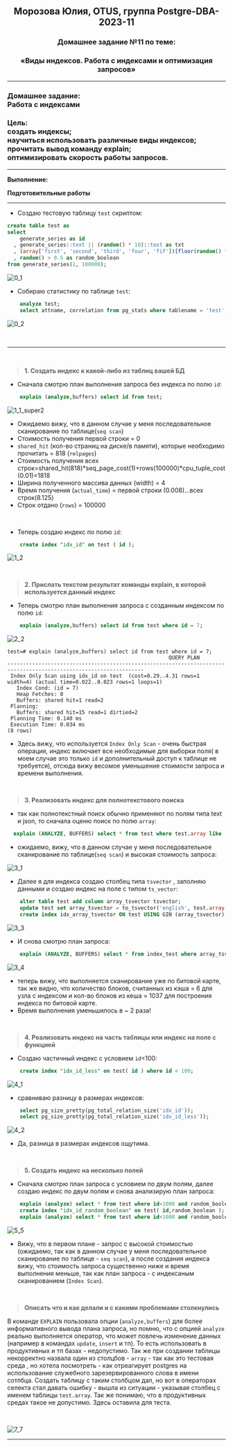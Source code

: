 **<div align="center"><h2>Морозова Юлия, OTUS, группа Postgre-DBA-2023-11</h2></div>**

**<div align=center><h3>Домашнее задание №11 по теме:</h3></div>**
**<div align=center><h3>«Виды индексов. Работа с индексами и оптимизация запросов»</h3></div>**

***
**<h3>Домашнее задание:
<br>Работа с индексами</h3>**

**<h3>Цель:
<br>создать индексы;
<br>научиться использовать различные виды индексов;
<br>прочитать вывод команду explain;
<br>оптимизировать скорость работы запросов.</h3>**

***

**Выполнение:**

**Подготовительные работы**

***

- Создаю тестовую таблицу ``test`` скриптом:

```sql
create table test as
select 
    generate_series as id
  , generate_series::text || (random() * 10)::text as txt
  , (array['first', 'second', 'third', 'four', 'fif'])[floor(random() * 5 + 1)] as array
  , random() > 0.5 as random_boolean
from generate_series(1, 100000);
```

![0_1](https://github.com/Y-M-Morozova/Postgre-DBA-2023-11_OTUS_Morozova_Yulia/assets/153178571/34004f5a-d1de-498a-bb29-10003b021024)

- Собираю статистику по таблице ``test``:

```sql
    analyze test;
    select attname, correlation from pg_stats where tablename = 'test';
```

![0_2](https://github.com/Y-M-Morozova/Postgre-DBA-2023-11_OTUS_Morozova_Yulia/assets/153178571/eca810e0-90fa-486b-8401-dc863240304d)

<br/>  

***

<br/>

>**1. Создать индекс к какой-либо из таблиц вашей БД**

- Сначала смотрю план выполнения запроса без индекса по полю ``id``:
```sql
    explain (analyze,buffers) select id from test;
```

![1_1_super2](https://github.com/Y-M-Morozova/Postgre-DBA-2023-11_OTUS_Morozova_Yulia/assets/153178571/e2467507-6443-46d5-a8d7-6c20f5751924)

- Ожидаемо вижу, что в данном случае у меня последовательное сканирование по таблице(``seq scan``)
- Cтоимость получения первой строки = 0
- ``shared_hit`` (кол-во страниц на диске/в памяти), которые необходимо прочитать = 818 (``relpages``)
- Cтоимость получения всех строк=shared_hit(818)*seq_page_cost(1)+rows(100000)*cpu_tuple_cost(0.01)=1818
- Ширина полученного массива данных (width) = 4
- Время получения (``actual_time``) = первой строки (0.008)...всех строк(8.125)
- Строк отдано (``rows``) = 100000

<br/>

- Теперь создаю индекс по полю ``id``:

```sql
    create index "idx_id" on test ( id );
```

![1_2](https://github.com/Y-M-Morozova/Postgre-DBA-2023-11_OTUS_Morozova_Yulia/assets/153178571/f671e962-a3c3-49ab-8f76-626d58572fea)

<br/>

>**2. Прислать текстом результат команды explain, в которой используется данный индекс**

- Теперь смотрю план выполнения запроса с созданным индексом по полю ``id``:
```sql
    explain (analyze,buffers) select id from test where id = 7;
```

![2_2](https://github.com/Y-M-Morozova/Postgre-DBA-2023-11_OTUS_Morozova_Yulia/assets/153178571/60ef049c-4433-43cf-b09f-c2ddd4cab779)

```
test=# explain (analyze,buffers) select id from test where id = 7;
                                                    QUERY PLAN
------------------------------------------------------------------------------------------------------------------
 Index Only Scan using idx_id on test  (cost=0.29..4.31 rows=1 width=4) (actual time=0.022..0.023 rows=1 loops=1)
   Index Cond: (id = 7)
   Heap Fetches: 0
   Buffers: shared hit=1 read=2
 Planning:
   Buffers: shared hit=15 read=1 dirtied=2
 Planning Time: 0.140 ms
 Execution Time: 0.034 ms
(8 rows)
```

- Здесь вижу, что используется ``Index Only Scan`` - очень быстрая операция, индекс включает все необходимые для выборки поля( в моем случае это только ``id`` и дополнительный доступ к таблице не требуется), отсюда вижу весомое уменьшение стоимости запроса и времени выполнения.

<br/>

>**3. Реализовать индекс для полнотекстового поиска**

- так как полнотекстный поиск обычно применяют по полям типа text и json, то сначала оценю поиск по полю ``array``:

```sql
  explain (ANALYZE, BUFFERS) select * from test where test.array like '%third%';
```
- ожидаемо, вижу, что в данном случае у меня последовательное сканирование по таблице(``seq scan``) и высокая стоимость запроса:

![3_1](https://github.com/Y-M-Morozova/Postgre-DBA-2023-11_OTUS_Morozova_Yulia/assets/153178571/10cdf705-4464-411c-90a5-e08e66612a0e)

- Далее я для индекса создаю столбец типа ``tsvector`` , заполняю данными и создаю индекс на поле с типом ``ts_vector``:

```sql
    alter table test add column array_tsvector tsvector;
    update test set array_tsvector = to_tsvector('english', test.array);
    create index idx_array_tsvector ON test USING GIN (array_tsvector);
```

![3_3](https://github.com/Y-M-Morozova/Postgre-DBA-2023-11_OTUS_Morozova_Yulia/assets/153178571/d524626c-7ad1-43ba-abca-d74c79b83392)


- И снова смотрю план запроса:
  
```sql
    explain (ANALYZE, BUFFERS) select * from index_test where array_tsvector @@ to_tsquery('third');
```

![3_4](https://github.com/Y-M-Morozova/Postgre-DBA-2023-11_OTUS_Morozova_Yulia/assets/153178571/74ea81e6-b21e-43a4-8557-c9c849bb87d2)

- теперь вижу, что выполняется сканирование уже по битовой карте, так же видно, что количество блоков, считанных из кэша  = 6 для узла с индексом и кол-во блоков из кеша  = 1037 для построения индекса по битовой карте. 
- Время выполнения уменьшилось в  ~ 2 раза! 
<br/>

>**4. Реализовать индекс на часть таблицы или индекс на поле с функцией**

- Создаю частичный индекс с условием ``id``<100:

```sql
    create index "idx_id_less" on test( id ) where id < 100;
```

![4_1](https://github.com/Y-M-Morozova/Postgre-DBA-2023-11_OTUS_Morozova_Yulia/assets/153178571/826faefc-75d1-4154-b0da-4f09c40e9c57)

- сравниваю разницу в размерах индексов:
  
```sql
    select pg_size_pretty(pg_total_relation_size('idx_id')); 
    select pg_size_pretty(pg_total_relation_size('idx_id_less')); 
```

![4_2](https://github.com/Y-M-Morozova/Postgre-DBA-2023-11_OTUS_Morozova_Yulia/assets/153178571/03703db5-602a-4efe-bf42-8d6b0577e6c4)

- Да, разница в размерах индексов ощутима.

<br/>

>**5. Создать индекс на несколько полей**

- Сначала смотрю план запроса с условием по двум полям, далее создаю индекс по двум полям и снова анализирую план запроса:

```sql
    explain (analyze) select * from test where id<1000 and random_boolean = TRUE ;
    create index "idx_id_random_boolean" on test( id,random_boolean );
    explain (analyze) select * from test where id<1000 and random_boolean = TRUE ;
```

![5_5](https://github.com/Y-M-Morozova/Postgre-DBA-2023-11_OTUS_Morozova_Yulia/assets/153178571/41019c6e-ab9d-4b8e-bd4d-eab916b9ea6e)

- Вижу, что в первом плане - запрос с высокой стоимостью (ожидаемо, так как в данном случае у меня последовательное сканирование по таблице - ``seq scan``), а после создания индекса вижу, что стоимость запроса существенно ниже и время выполнения меньше, так как план запроса - с индексаным сканированием (``Index Scan``).

<br/>

>**Описать что и как делали и с какими проблемами столкнулись**

В команде ``EXPLAIN`` пользовала опции  (``analyze,buffers``) для более информативного вывода плана запроса, но помню, что c опцией ``analyze`` реально выполняется оператор, что может повлечь изменение данных (например в командах ``update``, ``insert`` и тп). То есть использовать в продуктивных и тп базах - недопустимо.
Так же при создании таблицы некорректно назвала один из столцбов - ``array`` - так как это тестовая среда , но хотела посмотреть - как отреагирует postgres на использование служебного зарезервированного слова в имени сотлбца. Создать таблицу с таким столбцом дал, но вот в операторах селекта стал давать ошибку - вышла из ситуации - указывая столбец с именем таблицы ``test.array``. Так же понимаю, что в продуктивных средах такое не допустимо. Здесь оставила для теста.

<br/>

![7_7](https://github.com/Y-M-Morozova/Postgre-DBA-2023-11_OTUS_Morozova_Yulia/assets/153178571/99da1955-28bd-4221-88c4-2afb1d7b5650)

***




